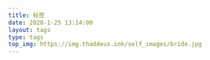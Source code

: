 ```yaml
---
title: 标签
date: 2020-1-25 13:14:00
layout: tags
type: tags
top_img: https://img.thaddeus.ink/self_images/bride.jpg
---
```

